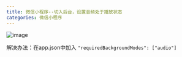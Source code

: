 ```yaml
---
title: 微信小程序--切入后台，设置音频处于播放状态
categories: 微信小程序
---
```


![image](https://upload-images.jianshu.io/upload_images/15325592-8e1114b0c5839af1?imageMogr2/auto-orient/strip%7CimageView2/2/w/1240)
<!-- more -->

解决办法：在app.json中加入
```"requiredBackgroundModes": ["audio"]```
